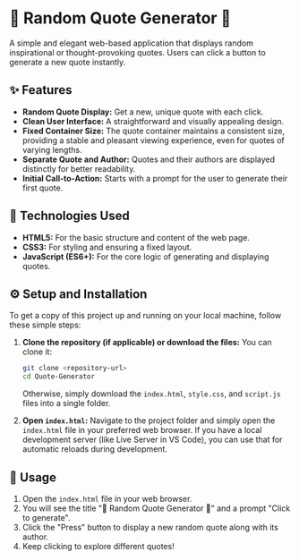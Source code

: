 # 📒 Random Quote Generator 📒

A simple and elegant web-based application that displays random inspirational or thought-provoking quotes. Users can click a button to generate a new quote instantly.

## ✨ Features

* **Random Quote Display:** Get a new, unique quote with each click.
* **Clean User Interface:** A straightforward and visually appealing design.
* **Fixed Container Size:** The quote container maintains a consistent size, providing a stable and pleasant viewing experience, even for quotes of varying lengths.
* **Separate Quote and Author:** Quotes and their authors are displayed distinctly for better readability.
* **Initial Call-to-Action:** Starts with a prompt for the user to generate their first quote.

## 🚀 Technologies Used

* **HTML5:** For the basic structure and content of the web page.
* **CSS3:** For styling and ensuring a fixed layout.
* **JavaScript (ES6+):** For the core logic of generating and displaying quotes.

## ⚙️ Setup and Installation

To get a copy of this project up and running on your local machine, follow these simple steps:

1.  **Clone the repository (if applicable) or download the files:**
    You can clone it:
    ```bash
    git clone <repository-url>
    cd Quote-Generator
    ```
    Otherwise, simply download the `index.html`, `style.css`, and `script.js` files into a single folder.

2.  **Open `index.html`:**
    Navigate to the project folder and simply open the `index.html` file in your preferred web browser. 
    If you have a local development server (like Live Server in VS Code), you can use that for automatic reloads during development.

## 🚀 Usage

1.  Open the `index.html` file in your web browser.
2.  You will see the title "📒 Random Quote Generator 📒" and a prompt "Click to generate".
3.  Click the "Press" button to display a new random quote along with its author.
4.  Keep clicking to explore different quotes!


